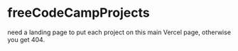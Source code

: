 # freeCodeCampProjects
need a landing page to put each project on this main Vercel page, otherwise you get 404. 
